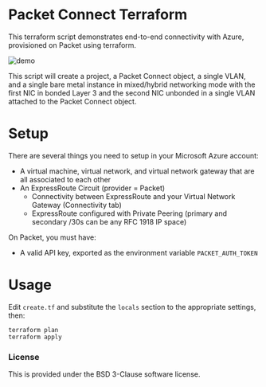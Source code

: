 # Packet Connect Terraform
This terraform script demonstrates end-to-end connectivity with Azure, provisioned on Packet using terraform.

![demo](/nathangoulding/terraform-packet-connect/master/tf-packet-connect.gif)


This script will create a project, a Packet Connect object, a single VLAN, and a single bare metal instance in mixed/hybrid networking mode with the first NIC in bonded Layer 3 and the second NIC unbonded in a single VLAN attached to the Packet Connect object.

# Setup

There are several things you need to setup in your Microsoft Azure account:

* A virtual machine, virtual network, and virtual network gateway that are all associated to each other
* An ExpressRoute Circuit (provider = Packet)
  * Connectivity between ExpressRoute and your Virtual Network Gateway (Connectivity tab)
  * ExpressRoute configured with Private Peering (primary and secondary /30s can be any RFC 1918 IP space)

On Packet, you must have:

* A valid API key, exported as the environment variable `PACKET_AUTH_TOKEN`

# Usage

Edit `create.tf` and substitute the `locals` section to the appropriate settings, then:

```
terraform plan
terraform apply
```

### License

This is provided under the BSD 3-Clause software license.
